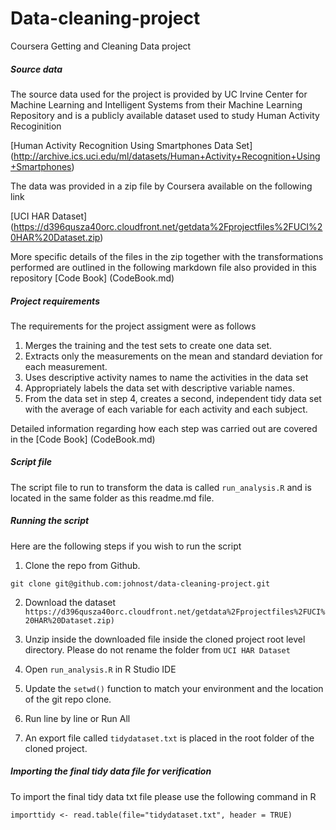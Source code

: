# Data-cleaning-project

Coursera Getting and Cleaning Data project


##### Source data
The source data used for the project is provided by UC Irvine Center for Machine Learning and Intelligent Systems from their Machine Learning Repository and is a publicly available dataset used to study Human Activity Recoginition

[Human Activity Recognition Using Smartphones Data Set]
(http://archive.ics.uci.edu/ml/datasets/Human+Activity+Recognition+Using+Smartphones)

The data was provided in a zip file by Coursera available on the following link 

[UCI HAR Dataset]
(https://d396qusza40orc.cloudfront.net/getdata%2Fprojectfiles%2FUCI%20HAR%20Dataset.zip)

More specific details of the files in the zip together with the transformations performed are outlined in the following markdown file also provided in this repository
[Code Book]
(CodeBook.md)

##### Project requirements
The requirements for the project assigment were as follows
1. Merges the training and the test sets to create one data set.2. Extracts only the measurements on the mean and standard deviation for each measurement.3. Uses descriptive activity names to name the activities in the data set4. Appropriately labels the data set with descriptive variable names.5. From the data set in step 4, creates a second, independent tidy data set with the average of each variable for each activity and each subject.
Detailed information regarding how each step was carried out are covered in the [Code Book]
(CodeBook.md)

##### Script file
The script file to run to transform the data is called `run_analysis.R` and is located in the same folder as this readme.md file. 

##### Running the script 
Here are the following steps if you wish to run the script

1. Clone the repo from Github.

`git clone git@github.com:johnost/data-cleaning-project.git`
 
2. Download the dataset `https://d396qusza40orc.cloudfront.net/getdata%2Fprojectfiles%2FUCI%20HAR%20Dataset.zip)
` 
3. Unzip inside the downloaded file inside the cloned project root level directory. Please do not rename the folder from `UCI HAR Dataset`

4. Open `run_analysis.R` in R Studio IDE

5. Update the `setwd()` function to match your environment and the location of the git repo clone.

6. Run line by line or Run All 

6. An export file called `tidydataset.txt` is placed in the root folder of the cloned project.

##### Importing the final tidy data file for verification

To import the final tidy data txt file please use the following command in R 

``` importtidy <- read.table(file="tidydataset.txt", header = TRUE) ```

